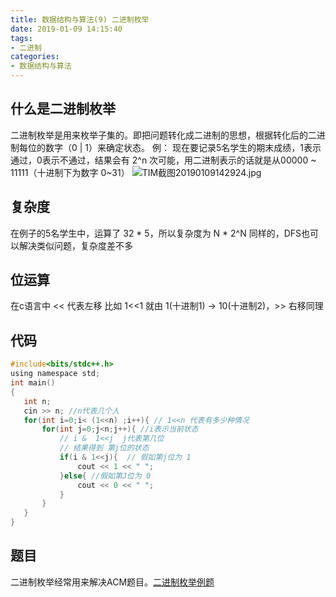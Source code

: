 ```yaml
---
title: 数据结构与算法(9) 二进制枚举
date: 2019-01-09 14:15:40
tags:
- 二进制
categories:
- 数据结构与算法
---
```

## 什么是二进制枚举
二进制枚举是用来枚举子集的。即把问题转化成二进制的思想，根据转化后的二进制每位的数字（0 | 1）来确定状态。
例：
现在要记录5名学生的期末成绩，1表示通过，0表示不通过，结果会有 2^n 次可能，用二进制表示的话就是从00000 ~ 11111（十进制下为数字 0~31）
![TIM截图20190109142924.jpg](TIM截图20190109142924.jpg)

## 复杂度
在例子的5名学生中，运算了 32 \* 5，所以复杂度为 N \* 2^N
同样的，DFS也可以解决类似问题，复杂度差不多

## 位运算
在c语言中 << 代表左移 比如 1<<1 就由 1(十进制1) -> 10(十进制2)，>> 右移同理


## 代码
 ```C
#include<bits/stdc++.h>
using namespace std;
int main()
{
	int n;
	cin >> n; //n代表几个人
	for(int i=0;i< (1<<n) ;i++){ // 1<<n 代表有多少种情况 
		for(int j=0;j<n;j++){ //i表示当前状态 
			// i &  1<<j  j代表第几位
			// 结果得到 第j位的状态 
			if(i & 1<<j){  // 假如第j位为 1 
				cout << 1 << " ";
			}else{ //假如第J位为 0 
				cout << 0 << " ";
			}
		}
	} 
}
```

## 题目
二进制枚举经常用来解决ACM题目。[二进制枚举例题](http://pyking.cn/2019/01/08/%E6%AF%8F%E6%97%A5%E4%B8%80%E9%A2%98-46-codeforces-1097B/) 

